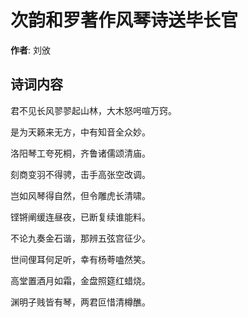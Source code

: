 # 次韵和罗著作风琴诗送毕长官

**作者**: 刘攽

## 诗词内容

君不见长风翏翏起山林，大木怒呺喧万窍。

是为天籁来无方，中有知音全众妙。

洛阳琴工夸死桐，齐鲁诸儒颂清庙。

刻商变羽不得骋，击手高张空改调。

岂如风琴得自然，但令雕虎长清啸。

铿锵阐缓连昼夜，已断复续谁能料。

不论九奏金石谐，那辨五弦宫征少。

世间俚耳何足听，幸有杨荂嗑然笑。

高堂置酒月如霜，金盘照筵红蜡烧。

渊明子贱皆有琴，两君叵惜清樽醮。

